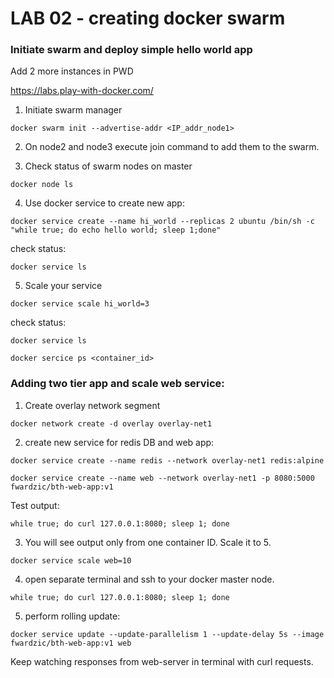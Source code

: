 # LAB 02 - creating docker swarm

### Initiate swarm and deploy simple hello world app

Add 2 more instances in PWD

https://labs.play-with-docker.com/

1. Initiate swarm manager

`docker swarm init --advertise-addr <IP_addr_node1>`

2. On node2 and node3 execute join command to add them to the swarm.

3. Check status of swarm nodes on master

`docker node ls`

4. Use docker service to create new app:

`docker service create --name hi_world --replicas 2 ubuntu /bin/sh -c "while true; do echo hello world; sleep 1;done"`

check status:

`docker service ls`

5. Scale your service

`docker service scale hi_world=3`

check status:

`docker service ls`

`docker sercice ps <container_id>`

### Adding two tier app and scale web service:

1. Create overlay network segment

`docker network create -d overlay overlay-net1`

2. create new service for redis DB and web app:

`docker service create --name redis --network overlay-net1 redis:alpine`
 
`docker service create --name web --network overlay-net1 -p 8080:5000 fwardzic/bth-web-app:v1`

Test output:

`while true; do curl 127.0.0.1:8080; sleep 1; done`

3. You will see output only from one container ID. Scale it to 5.

`docker service scale web=10`

4. open separate terminal and ssh to your docker master node.

`while true; do curl 127.0.0.1:8080; sleep 1; done`

5. perform rolling update:

`docker service update --update-parallelism 1 --update-delay 5s --image fwardzic/bth-web-app:v1 web`

Keep watching responses from web-server in terminal with curl requests.